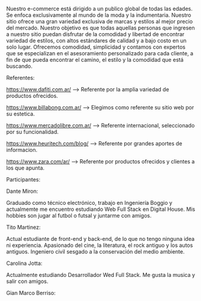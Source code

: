Nuestro e-commerce está dirigido a un publico global de todas las edades. Se enfoca exclusivamente al mundo de la moda y la indumentaria. Nuestro sitio ofrece una gran variedad exclusiva de marcas y estilos al mejor precio del mercado.
 Nuestro objetivo es que todas aquellas personas que ingresen a nuestro sitio puedan disfrutar de la comodidad y libertad de encontrar variedad de estilos, con altos estándares de calidad y a bajo costo en un solo lugar. 
Ofrecemos comodidad, simplicidad y contamos con expertos que se especializan en el asesoramiento personalizado para cada cliente, a fin de que pueda encontrar el camino, el estilo y la comodidad que está buscando. 



Referentes: 

https://www.dafiti.com.ar/ --> Referente por la amplia variedad de productos ofrecidos.

https://www.billabong.com.ar/ --> Elegimos como referente su sitio web por su estetica.

https://www.mercadolibre.com.ar/ --> Referente internacional, seleccionado por su funcionalidad.

https://www.heuritech.com/blog/ --> Referente por grandes aportes de informacion.

https://www.zara.com/ar/ --> Referente por productos ofrecidos y clientes a los que apunta.


Participantes: 


Dante Miron: 

Graduado como técnico electrónico, trabajo en Ingeniería Boggio y actualmemte me encuentro estudiando Web Full Stack en Digital House. Mis hobbies son jugar al futbol o futsal y juntarme con amigos.


Tito Martinez: 

Actual estudiante de front-end y back-end, de lo que no tengo ninguna idea ni experiencia. Apasionado del cine, la literatura, el rock antiguo y los autos antiguos. Ingeniero civil sesgado a la conservación del medio ambiente.


Carolina Jotta: 

Actualmente estudiando Desarrollador Wed Full Stack. Me gusta la musica y salir con amigos.


Gian Marco Berriso:


